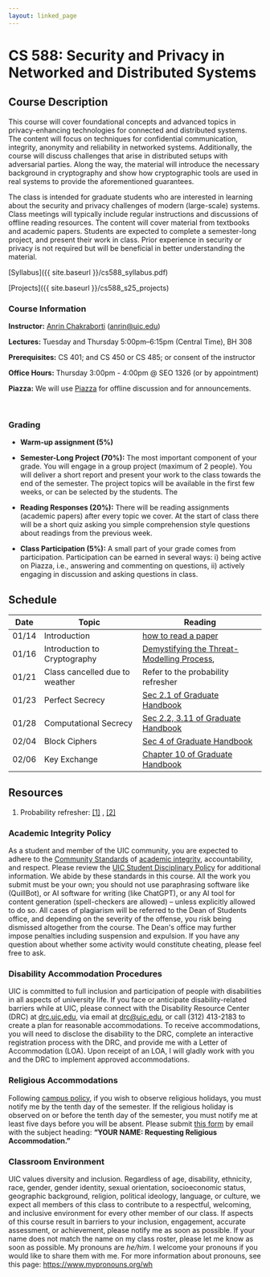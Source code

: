 ```yaml
---
layout: linked_page
---
```


# CS 588: Security and Privacy in Networked and Distributed Systems



## Course Description

This course will cover foundational concepts and advanced topics in privacy-enhancing technologies for connected and distributed systems. The content will focus on techniques for confidential communication, integrity, anonymity and reliability in networked systems. Additionally, the course will discuss challenges that arise in distributed setups with adversarial parties. Along the way, the material will introduce the necessary background in cryptography and show how cryptographic tools are used in real systems to provide the aforementioned guarantees. 

The class is intended for graduate students who are interested in learning about the security and privacy challenges of modern (large-scale) systems. Class meetings will typically include regular instructions and discussions of offline reading resources. The content will cover material from textbooks and academic papers. Students are expected to complete a semester-long project, and present their work in class. Prior experience in security or privacy is not required but will be beneficial in better understanding the material.

[Syllabus]({{ site.baseurl }}/cs588_syllabus.pdf)

[Projects]({{ site.baseurl }}/cs588_s25_projects)

### Course Information

**Instructor:** [Anrin Chakraborti](https://anrinch.github.io/cs588_s25) (anrin@uic.edu)

**Lectures:** Tuesday and Thursday 5:00pm–6:15pm (Central Time), BH 308

**Prerequisites:**  CS 401; and CS 450 or CS 485; or consent of the instructor

**Office Hours:** Thursday 3:00pm - 4:00pm @ SEO 1326 (or by appointment)

**Piazza:** We will use [Piazza](https://piazza.com/uic/spring2025/cs588) for offline discussion and for announcements.

​                                                                                                          

### Grading

* **Warm-up assignment (5%)**

- **Semester-Long Project (70%):** The most important component of your grade. You will engage in a group project (maximum of 2 people). You will deliver a short report and present your work to the class towards the end of the semester. The project topics will be available in the first few weeks, or can be selected by the students. The 

- **Reading Responses (20%):** There will be reading assignments (academic papers) after every topic we cover. At the start of class there will be a short quiz asking you simple comprehension style questions about readings from the previous week. 

- **Class Participation (5%):** A small part of your grade comes from participation. Participation can be earned in several ways: i) being active on Piazza, i.e., answering and commenting on questions, ii) actively engaging in discussion and asking questions in class.

  

## Schedule



| Date  | Topic                          | Reading                                                      |
| ----- | ------------------------------ | ------------------------------------------------------------ |
| 01/14 | Introduction                   | [how to read a paper](http://ccr.sigcomm.org/online/files/p83-keshavA.pdf) |
| 01/16 | Introduction to Cryptography   | [Demystifying the Threat-Modelling Process](https://www.ida.liu.se/~TDDC90/literature/papers/torr.pdf), |
| 01/21 | Class cancelled due to weather | Refer to the probability refresher                           |
| 01/23 | Perfect Secrecy                | [Sec 2.1 of Graduate Handbook](https://crypto.stanford.edu/~dabo/cryptobook/BonehShoup_0_4.pdf) |
| 01/28 | Computational Secrecy          | [Sec 2.2, 3.11 of Graduate Handbook](https://crypto.stanford.edu/~dabo/cryptobook/BonehShoup_0_4.pdf) |
| 02/04 | Block Ciphers                  | [Sec 4 of Graduate Handbook](https://crypto.stanford.edu/~dabo/cryptobook/BonehShoup_0_4.pdf) |
| 02/06 | Key Exchange                   | [Chapter 10 of Graduate Handbook](https://crypto.stanford.edu/~dabo/cryptobook/BonehShoup_0_4.pdf) |





## Resources 

1. Probability refresher: [[1]](http://www.cs.toronto.edu/~florian/courses/csc477_fall22/tutorials/ProbabilityRefresher.pdf) , [[2]](https://www.comm.utoronto.ca/~weiyu/ece1502/refresh.pdf)



### Academic Integrity Policy

As a student and member of the UIC community, you are expected to adhere to the [Community Standards](https://dos.uic.edu/community-standards/) of [academic integrity](https://dos.uic.edu/community-standards/academic-integrity/), accountability, and respect. Please review the [UIC Student Disciplinary Policy](https://dos.uic.edu/wp-content/uploads/sites/262/2021/09/Student-Disciplinary-Policy-2021.pdf) for additional information. We abide by these standards in this course. All the work you submit must be your own; you should not use paraphrasing software like (QuillBot), or AI software for writing (like ChatGPT), or any AI tool for content generation (spell-checkers are allowed) – unless explicitly allowed to do so. All cases of plagiarism will be referred to the Dean of Students office, and depending on the severity of the offense, you risk being dismissed altogether from the course. The Dean's office may further impose penalties including suspension and expulsion. If you have any question about whether some activity would constitute cheating, please feel free to ask. 

### Disability Accommodation Procedures 

UIC is committed to full inclusion and participation of people with disabilities in all aspects of university life. If you face or anticipate disability-related barriers while at UIC, please connect with the Disability Resource Center (DRC) at [drc.uic.edu](https://drc.uic.edu/), via email at [drc@uic.edu](mailto:drc@uic.edu), or call (312) 413-2183 to create a plan for reasonable accommodations. To receive accommodations, you will need to disclose the disability to the DRC, complete an interactive registration process with the DRC, and provide me with a Letter of Accommodation (LOA). Upon receipt of an LOA, I will gladly work with you and the DRC to implement approved accommodations.


### Religious Accommodations

Following [campus policy](https://oae.uic.edu/religious/), if you wish to observe religious holidays, you must notify me by the tenth day of the semester. If the religious holiday is observed on or before the tenth day of the semester, you must notify me at least five days before you will be absent. Please submit [this form](https://oae.uic.edu/wp-content/uploads/sites/32/2019/07/StudentReligiousAccomodationRequestForm.pdf) by email with the subject heading: **“YOUR NAME: Requesting Religious Accommodation.”**



### Classroom Environment 

UIC values diversity and inclusion. Regardless of age, disability, ethnicity, race, gender, gender identity, sexual orientation, socioeconomic status, geographic background, religion, political ideology, language, or culture, we expect all members of this class to contribute to a respectful, welcoming, and inclusive environment for every other member of our class. If aspects of this course result in barriers to your inclusion, engagement, accurate assessment, or achievement, please notify me as soon as possible. If your name does not match the name on my class roster, please let me know as soon as possible. My pronouns are *he/him*. I welcome your pronouns if you would like to share them with me. For more information about pronouns, see this page: https://www.mypronouns.org/wh

 